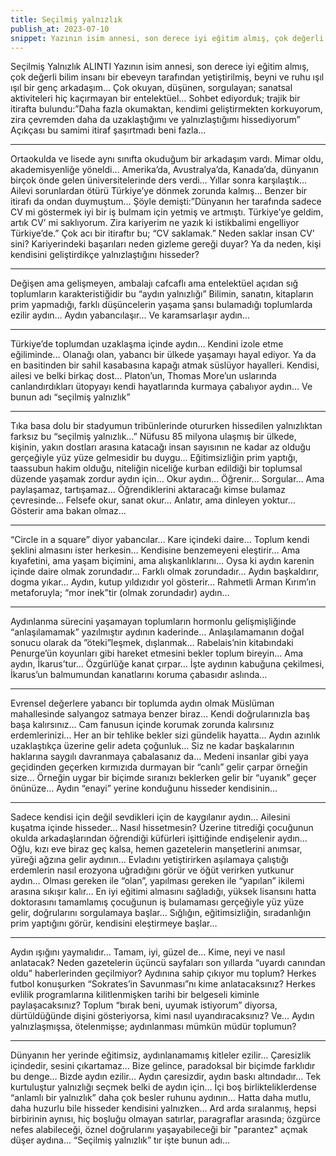 ```yaml
---
title: Seçilmiş yalnızlık
publish_at: 2023-07-10
snippet: Yazının isim annesi, son derece iyi eğitim almış, çok değerli bilim insanı bir ebeveyn tarafından yetiştirilmiş, beyni ve ruhu ışıl ışıl bir genç arkadaşım…
---
```


Seçilmiş Yalnızlık ALINTI
Yazının isim annesi, son derece iyi eğitim almış, çok değerli bilim insanı bir ebeveyn tarafından yetiştirilmiş, beyni ve ruhu ışıl ışıl bir genç arkadaşım…
Çok okuyan, düşünen, sorgulayan; sanatsal aktiviteleri hiç kaçırmayan bir entelektüel…
Sohbet ediyorduk; trajik bir itirafta bulundu:”Daha fazla okumaktan, kendimi geliştirmekten korkuyorum, zira çevremden daha da uzaklaştığımı ve yalnızlaştığımı hissediyorum”
Açıkçası bu samimi itiraf şaşırtmadı beni fazla…

---

Ortaokulda ve lisede aynı sınıfta okuduğum bir arkadaşım vardı.
Mimar oldu, akademisyenliğe yöneldi…
Amerika’da, Avustralya’da, Kanada’da, dünyanın birçok önde gelen üniversitelerinde ders verdi…
Yıllar sonra karşılaştık…
Ailevi sorunlardan ötürü Türkiye’ye dönmek zorunda kalmış…
Benzer bir itirafı da ondan duymuştum…
Şöyle demişti:”Dünyanın her tarafında sadece CV mi göstermek iyi bir iş bulmam için yetmiş ve artmıştı. Türkiye’ye geldim, artık CV’ mi saklıyorum. Zira kariyerim ne yazık ki istikbalimi engelliyor Türkiye’de.”
Çok acı bir itiraftır bu; “CV saklamak.”
Neden saklar insan CV’ sini?
Kariyerindeki başarıları neden gizleme gereği duyar?
Ya da neden, kişi kendisini geliştirdikçe yalnızlaştığını hisseder?

---

Değişen ama gelişmeyen, ambalajı cafcaflı ama entelektüel açıdan sığ toplumların karakteristiğidir bu “aydın yalnızlığı”
Bilimin, sanatın, kitapların prim yapmadığı, farklı düşüncelerin yaşama şansı bulamadığı toplumlarda ezilir aydın…
Aydın yabancılaşır…
Ve karamsarlaşır aydın…

---

Türkiye’de toplumdan uzaklaşma içinde aydın…
Kendini izole etme eğiliminde…
Olanağı olan, yabancı bir ülkede yaşamayı hayal ediyor.
Ya da en basitinden bir sahil kasabasına kapağı atmak süslüyor hayalleri.
Kendisi, ailesi ve belki birkaç dost…
Platon’un, Thomas More’un uslarında canlandırdıkları ütopyayı kendi hayatlarında kurmaya çabalıyor aydın…
Ve bunun adı “seçilmiş yalnızlık”

---

Tıka basa dolu bir stadyumun tribünlerinde otururken hissedilen yalnızlıktan farksız bu “seçilmiş yalnızlık…”
Nüfusu 85 milyona ulaşmış bir ülkede, kişinin, yakın dostları arasına katacağı insan sayısının ne kadar az olduğu gerçeğiyle yüz yüze gelmesidir bu duygu…
Eğitimsizliğin prim yaptığı, taassubun hakim olduğu, niteliğin niceliğe kurban edildiği bir toplumsal düzende yaşamak zordur aydın için…
Okur aydın…
Öğrenir…
Sorgular…
Ama paylaşamaz, tartışamaz…
Öğrendiklerini aktaracağı kimse bulamaz çevresinde…
Felsefe okur, sanat okur…
Anlatır, ama dinleyen yoktur…
Gösterir ama bakan olmaz…

---

“Circle in a square” diyor yabancılar…
Kare içindeki daire…
Toplum kendi şeklini almasını ister herkesin…
Kendisine benzemeyeni eleştirir…
Ama kıyafetini, ama yaşam biçimini, ama alışkanlıklarını…
Oysa ki aydın karenin içinde daire olmak zorundadır…
Farklı olmak zorundadır…
Aydın başkaldırır, dogma yıkar…
Aydın, kutup yıldızıdır yol gösterir…
Rahmetli Arman Kırım’ın metaforuyla; “mor inek”tir (olmak zorundadır) aydın…

---

Aydınlanma sürecini yaşamayan toplumların hormonlu gelişmişliğinde “anlaşılamamak” yazılmıştır aydının kaderinde…
Anlaşılamamanın doğal sonucu olarak da ”öteki”leşmek, dışlanmak…
Rabelais’nin kitabındaki Penurge’ün koyunları gibi hareket etmesini bekler toplum bireyin…
Ama aydın, İkarus’tur…
Özgürlüğe kanat çırpar…
İşte aydının kabuğuna çekilmesi, İkarus’un balmumundan kanatlarını koruma çabasıdır aslında…

---

Evrensel değerlere yabancı bir toplumda aydın olmak Müslüman mahallesinde salyangoz satmaya benzer biraz…
Kendi doğrularınızla baş başa kalırsınız…
Cam fanusun içinde korumak zorunda kalırsınız erdemlerinizi…
Her an bir tehlike bekler sizi gündelik hayatta…
Aydın azınlık uzaklaştıkça üzerine gelir adeta çoğunluk…
Siz ne kadar başkalarının haklarına saygılı davranmaya çabalasanız da…
Medeni insanlar gibi yaya geçidinden geçerken kırmızıda durmayan bir “canlı” gelir çarpar örneğin size…
Örneğin uygar bir biçimde sıranızı beklerken gelir bir “uyanık”
geçer önünüze…
Aydın “enayi” yerine konduğunu hisseder kendisinin…

---

Sadece kendisi için değil sevdikleri için de kaygılanır aydın…
Ailesini kuşatma içinde hisseder…
Nasıl hissetmesin?
Üzerine titrediği çocuğunun okulda arkadaşlarından öğrendiği küfürleri işittiğinde endişelenir aydın…
Oğlu, kızı eve biraz geç kalsa, hemen gazetelerin manşetlerini anımsar, yüreği ağzına gelir aydının…
Evladını yetiştirirken aşılamaya çalıştığı erdemlerin nasıl erozyona uğradığını görür ve öğüt verirken yutkunur aydın…
Olması gereken ile “olan”, yapılması gereken ile “yapılan” ikilemi arasına sıkışır kalır…
En iyi eğitimi almasını sağladığı, yüksek lisansını hatta doktorasını tamamlamış çocuğunun iş bulamaması gerçeğiyle yüz yüze gelir, doğrularını sorgulamaya başlar…
Sığlığın, eğitimsizliğin, sıradanlığın prim yaptığını görür, kendisini eleştirmeye başlar…

---

Aydın ışığını yaymalıdır…
Tamam, iyi, güzel de…
Kime, neyi ve nasıl anlatacak?
Neden gazetelerin üçüncü sayfaları son yıllarda “uyardı canından oldu” haberlerinden geçilmiyor?
Aydınına sahip çıkıyor mu toplum?
Herkes futbol konuşurken “Sokrates’in Savunması”nı kime anlatacaksınız?
Herkes evlilik programlarına kilitlenmişken tarihi bir belgeseli kiminle paylaşacaksınız?
Toplum “bırak beni, uyumak istiyorum” diyorsa, dürtüldüğünde dişini gösteriyorsa, kimi nasıl uyandıracaksınız?
Ve…
Aydın yalnızlaşmışsa, ötelenmişse; aydınlanması mümkün müdür toplumun?

---

Dünyanın her yerinde eğitimsiz, aydınlanamamış kitleler ezilir…
Çaresizlik içindedir, sesini çıkartamaz…
Bize gelince, paradoksal bir biçimde farklıdır bu denge…
Bizde aydın ezilir…
Aydın çaresizdir, aydın baskı altındadır…
Tek kurtuluştur yalnızlığı seçmek belki de aydın için…
İçi boş birlikteliklerdense “anlamlı bir yalnızlık” daha çok besler ruhunu aydının…
Hatta daha mutlu, daha huzurlu bile hisseder kendisini yalnızken…
Ard arda sıralanmış, hepsi birbirinin aynısı, hiç boşluğu olmayan satırlar, paragraflar arasında; özgürce nefes alabileceği, öznel doğrularını yaşayabileceği bir "parantez" açmak düşer aydına...
“Seçilmiş yalnızlık” tır işte bunun adı…
